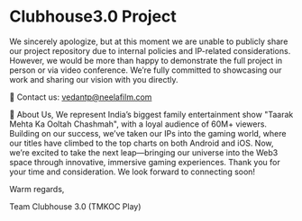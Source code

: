 # Clubhouse3.0 Project
We sincerely apologize, but at this moment we are unable to publicly share our project repository due to internal policies and IP-related considerations.
However, we would be more than happy to demonstrate the full project in person or via video conference. We’re fully committed to showcasing our work and sharing our vision with you directly.

📩 Contact us: vedantp@neelafilm.com

👋 About Us,
We represent India’s biggest family entertainment show "Taarak Mehta Ka Ooltah Chashmah", with a loyal audience of 60M+ viewers.
Building on our success, we’ve taken our IPs into the gaming world, where our titles have climbed to the top charts on both Android and iOS. Now, we’re excited to take the next leap—bringing our universe into the Web3 space through innovative, immersive gaming experiences.
Thank you for your time and consideration. We look forward to connecting soon!

Warm regards,

Team Clubhouse 3.0 (TMKOC Play)
